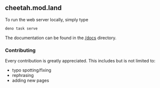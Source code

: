 ## cheetah.mod.land

To run the web server locally, simply type

```bash
deno task serve
```

The documentation can be found in the [/docs](https://github.com/boywithkeyboard/cheetah.mod.land/tree/main/docs) directory.

### Contributing

Every contribution is greatly appreciated. This includes but is not limited to:

- typo spotting/fixing
- rephrasing
- adding new pages
